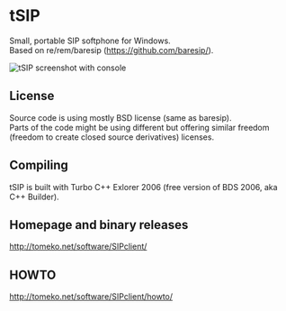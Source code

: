 # tSIP
Small, portable SIP softphone for Windows.  
Based on re/rem/baresip (https://github.com/baresip/).

![tSIP screenshot with console](http://tomeko.net/software/SIPclient/tSIP_sidecar.png)

## License

Source code is using mostly BSD license (same as baresip).  
Parts of the code might be using different but offering similar freedom (freedom to create closed source derivatives) licenses.

## Compiling

tSIP is built with Turbo C++ Exlorer 2006 (free version of BDS 2006, aka C++ Builder).

## Homepage and binary releases
http://tomeko.net/software/SIPclient/

## HOWTO
http://tomeko.net/software/SIPclient/howto/
